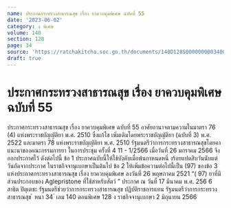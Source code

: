 ```yaml
---
name: ประกาศกระทรวงสาธารณสุข เรื่อง ยาควบคุมพิเศษ ฉบับที่ 55
date: '2023-06-02'
category: ง พิเศษ
volume: 140
section: 128
page: 34
source: 'https://ratchakitcha.soc.go.th/documents/140D128S0000000003400.pdf'
draft: true
---
```


# ประกาศกระทรวงสาธารณสุข เรื่อง ยาควบคุมพิเศษ ฉบับที่ 55

ประกาศกระทรวงสาธารณสุข เรื่อง ยาควบคุมพิเศษ ฉบับที่ 55 อาศัยอานาจตามความในมาตรา 76 (4) แห่งพระราชบัญญัติยา พ.ศ. 2510 ซึ่งแก้ไข เพิ่มเติมโดยพระราชบัญญัติยา (ฉบับที่ 3) พ.ศ. 2522 และมาตรา 78 แห่งพระราชบัญญัติยา พ.ศ. 2510 รัฐมนตรีว่าการกระทรวงสาธารณสุขโดยคาแนะนาของคณะกรรมการยา ในการประชุม ครั้งที่ 4 11 - 1/2566 เมื่อวันที่ 26 มกราคม 2566 จึงออกประกาศไว้ ดังต่อไปนี้ ข้อ 1 ประกาศฉบับนี้ให้ใช้บังคับเมื่อพ้นกาหนดหนึ่ งร้อยแปดสิบวันนับแต่วันถัดจากประกาศ ในราชกิจจานุเบกษาเป็นต้นไป ข้อ 2 ให้เพิ่มข้อความต่อไปนี้เป็น (97) ของข้อ 3 แห่งประกาศกระทรวงสาธารณสุข เรื่อง ยาควบคุมพิเศษ ลงวันที่ 26 พฤษภาคม 2521 “( 97) ยาที่มีส่วนประกอบของ Aglepristone ที่ใช้สาหรับสัตว์ ” ประกาศ ณ วันที่ 17 มีนาคม พ.ศ. 256 6 สาธิต ปิตุเตชะ รัฐมนตรีช่วยว่าการกระทรวงสาธารณสุข ปฏิบัติราชการแทน รัฐมนตรีว่าการกระทรวงสาธารณสุข ้ หนา 34 ่ เลม 140 ตอนพิเศษ 128 ง ราชกิจจานุเบกษา 2 มิถุนายน 2566
